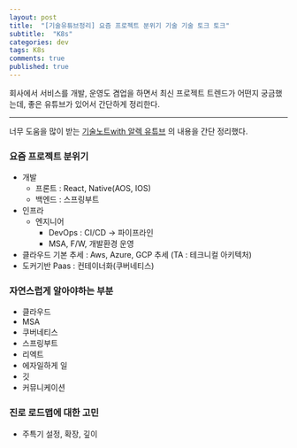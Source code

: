 ```yaml
---
layout: post
title:  "[기술유튜브정리] 요즘 프로젝트 분위기 기술 기술 토크 토크"
subtitle:  "K8s"
categories: dev
tags: K8s
comments: true
published: true
---
```


회사에서 서비스를 개발, 운영도 겸업을 하면서 최신 프로젝트 트렌드가 어떤지 궁금했는데, 좋은 유튜브가 있어서 간단하게 정리한다.

---

너무 도움을 많이 받는 [기술노트with 알렉 유튜브](https://www.youtube.com/watch?v=IkmDPszCumA) 의 내용을 간단 정리했다.

### 요즘 프로젝트 분위기
- 개발 
    - 프론트 : React, Native(AOS, IOS)
    - 백엔드 : 스프링부트
- 인프라
    - 엔지니어 
        - DevOps : CI/CD -> 파이프라인
        - MSA, F/W, 개발환경 운영
- 클라우드 기본 추세 : Aws, Azure, GCP 추세 (TA : 테크니컬 아키텍처)
- 도커기반 Paas : 컨테이너화(쿠버네티스)

### 자연스럽게 알아야하는 부분
- 클라우드
- MSA
- 쿠버네티스
- 스프링부트
- 리엑트
- 에자일하게 일
- 깃
- 커뮤니케이션

### 진로 로드맵에 대한 고민
- 주특기 설정, 확장, 깊이 
